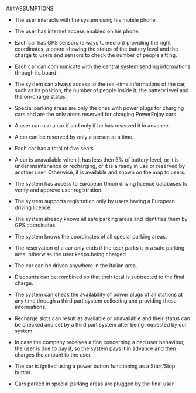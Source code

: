 ###ASSUMPTIONS

* The user interacts with the system using his mobile phone.

* The user has internet access enabled on his phone.

* Each car has GPS sensors (always turned on) providing the right coordinates, a board showing the status of the battery level and the charge to users and sensors to check the number of people sitting.

* Each car can communicate with the central system sending informations through its board.

* The system can always access to the real-time informations of the car, such as its position, the number of people inside it, the battery level and the on-charge status.

* Special parking areas are only the ones with power plugs for charging cars and are the only areas reserved for charging PowerEnjoy cars.

* A user can use a car if and only if he has reserved it in advance.

* A car can be reserved by only a person at a time.

* Each car has a total of five seats.

* A car is unavailable when it has less then 5% of battery level, or it is under maintenance or recharging, or it is already in use or reserved by another user. Otherwise, it is available and shown on the map to users.

* The system has access to European Union driving licence databases to verify and approve user registration.

* The system supports registration only by users having a European driving licence.

* The system already knows all safe parking areas and identifies them by GPS coordinates.

* The system knows the coordinates of all special parking areas.

* The reservation of a car only ends if the user parks it in a safe parking area, otherwise the user keeps being charged

* The car can be driven anywhere in the Italian area.

* Discounts can be combined so that their total is subtracted to the final charge.

* The system can check the availability of power plugs of all stations at any time through a third part system collecting and providing these informations.

* Recharge slots can result as available or unavailable and their status can be checked and set by a third part system after being requested by our system.

* In case the company receives a fine concerning a bad user behaviour, the user is due to pay it, so the system pays it in advance and then charges the amount to the user.

* The car is ignited using a power button functioning as a Start/Stop button.

* Cars parked in special parking areas are plugged by the final user.